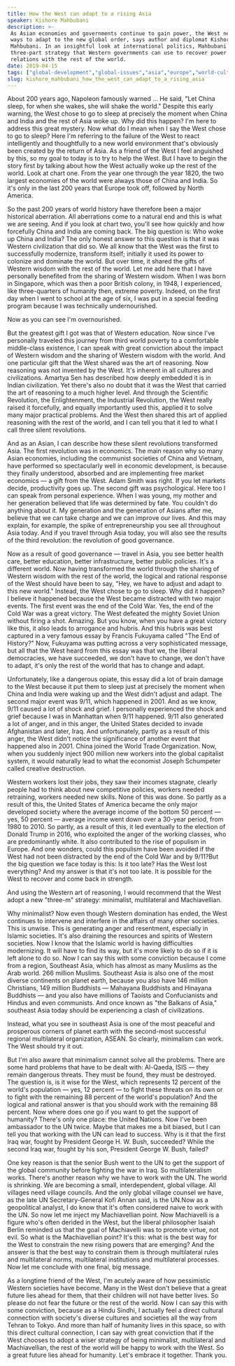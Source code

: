 ```yaml
---
title: How the West can adapt to a rising Asia
speaker: Kishore Mahbubani
description: >-
 As Asian economies and governments continue to gain power, the West needs to find
 ways to adapt to the new global order, says author and diplomat Kishore
 Mahbubani. In an insightful look at international politics, Mahbubani shares a
 three-part strategy that Western governments can use to recover power and improve
 relations with the rest of the world.
date: 2019-04-15
tags: ["global-development","global-issues","asia","europe","world-cultures","united-states","collaboration","future","cooperation","culture","government","humanity"]
slug: kishore_mahbubani_how_the_west_can_adapt_to_a_rising_asia
---
```


About 200 years ago, Napoleon famously warned ... He said, "Let China sleep, for when she
wakes, she will shake the world." Despite this early warning, the West chose to go to
sleep at precisely the moment when China and India and the rest of Asia woke up. Why did
this happen? I'm here to address this great mystery. Now what do I mean when I say the West
chose to go to sleep? Here I'm referring to the failure of the West to react intelligently
and thoughtfully to a new world environment that's obviously been created by the return of
Asia. As a friend of the West I feel anguished by this, so my goal to today is to try to
help the West. But I have to begin the story first by talking about how the West actually
woke up the rest of the world. Look at chart one. From the year one through the year 1820,
the two largest economies of the world were always those of China and India. So it's only
in the last 200 years that Europe took off, followed by North America.

So the past 200 years of world history have therefore been a major historical aberration.
All aberrations come to a natural end and this is what we are seeing. And if you look at
chart two, you'll see how quickly and how forcefully China and India are coming back. The
big question is: Who woke up China and India? The only honest answer to this question is
that it was Western civilization that did so. We all know that the West was the first to
successfully modernize, transform itself; initially it used its power to colonize and
dominate the world. But over time, it shared the gifts of Western wisdom with the rest of
the world. Let me add here that I have personally benefited from the sharing of Western
wisdom. When I was born in Singapore, which was then a poor British colony, in 1948, I
experienced, like three-quarters of humanity then, extreme poverty. Indeed, on the first
day when I went to school at the age of six, I was put in a special feeding program
because I was technically undernourished.

Now as you can see I'm overnourished.

But the greatest gift I got was that of Western education. Now since I've personally
traveled this journey from third world poverty to a comfortable middle-class existence, I
can speak with great conviction about the impact of Western wisdom and the sharing of
Western wisdom with the world. And one particular gift that the West shared was the art of
reasoning. Now reasoning was not invented by the West. It's inherent in all cultures and
civilizations. Amartya Sen has described how deeply embedded it is in Indian civilization.
Yet there's also no doubt that it was the West that carried the art of reasoning to a much
higher level. And through the Scientific Revolution, the Enlightenment, the Industrial
Revolution, the West really raised it forcefully, and equally importantly used this,
applied it to solve many major practical problems. And the West then shared this art of
applied reasoning with the rest of the world, and I can tell you that it led to what I
call three silent revolutions.

And as an Asian, I can describe how these silent revolutions transformed Asia. The first
revolution was in economics. The main reason why so many Asian economies, including the
communist societies of China and Vietnam, have performed so spectacularly well in economic
development, is because they finally understood, absorbed and are implementing free market
economics — a gift from the West. Adam Smith was right. If you let markets decide,
productivity goes up. The second gift was psychological. Here too I can speak from personal
experience. When I was young, my mother and her generation believed that life was
determined by fate. You couldn't do anything about it. My generation and the generation of
Asians after me, believe that we can take charge and we can improve our lives. And this
may explain, for example, the spike of entrepreneurship you see all throughout Asia
today. And if you travel through Asia today, you will also see the results of the third
revolution: the revolution of good governance.

Now as a result of good governance — travel in Asia, you see better health care, better
education, better infrastructure, better public policies. It's a different world. Now
having transformed the world through the sharing of Western wisdom with the rest of the
world, the logical and rational response of the West should have been to say, "Hey, we
have to adjust and adapt to this new world." Instead, the West chose to go to sleep. Why
did it happen? I believe it happened because the West became distracted with two major
events. The first event was the end of the Cold War. Yes, the end of the Cold War was a
great victory. The West defeated the mighty Soviet Union without firing a shot. Amazing.
But you know, when you have a great victory like this, it also leads to arrogance and
hubris. And this hubris was best captured in a very famous essay by Francis Fukuyama
called "The End of History?" Now, Fukuyama was putting across a very sophisticated
message, but all that the West heard from this essay was that we, the liberal democracies,
we have succeeded, we don't have to change, we don't have to adapt, it's only the rest of
the world that has to change and adapt.

Unfortunately, like a dangerous opiate, this essay did a lot of brain damage to the West
because it put them to sleep just at precisely the moment when China and India were waking
up and the West didn't adjust and adapt. The second major event was 9/11, which happened in
2001. And as we know, 9/11 caused a lot of shock and grief. I personally experienced the
shock and grief because I was in Manhattan when 9/11 happened. 9/11 also generated a lot
of anger, and in this anger, the United States decided to invade Afghanistan and later,
Iraq. And unfortunately, partly as a result of this anger, the West didn't notice the
significance of another event that happened also in 2001. China joined the World Trade
Organization. Now, when you suddenly inject 900 million new workers into the global
capitalist system, it would naturally lead to what the economist Joseph Schumpeter called
creative destruction.

Western workers lost their jobs, they saw their incomes stagnate, clearly people had to
think about new competitive policies, workers needed retraining, workers needed new
skills. None of this was done. So partly as a result of this, the United States of America
became the only major developed society where the average income of the bottom 50 percent
— yes, 50 percent — average income went down over a 30-year period, from 1980 to 2010. So
partly, as a result of this, it led eventually to the election of Donald Trump in 2016,
who exploited the anger of the working classes, who are predominantly white. It also
contributed to the rise of populism in Europe. And one wonders, could this populism have
been avoided if the West had not been distracted by the end of the Cold War and by
9/11?But the big question we face today is this: Is it too late? Has the West lost
everything? And my answer is that it's not too late. It is possible for the West to
recover and come back in strength.

And using the Western art of reasoning, I would recommend that the West adopt a new
"three-m" strategy: minimalist, multilateral and Machiavellian.

Why minimalist? Now even though Western domination has ended, the West continues to
intervene and interfere in the affairs of many other societies. This is unwise. This is
generating anger and resentment, especially in Islamic societies. It's also draining the
resources and spirits of Western societies. Now I know that the Islamic world is having
difficulties modernizing. It will have to find its way, but it's more likely to do so if
it is left alone to do so. Now I can say this with some conviction because I come from a
region, Southeast Asia, which has almost as many Muslims as the Arab world. 266 million
Muslims. Southeast Asia is also one of the most diverse continents on planet earth,
because you also have 146 million Christians, 149 million Buddhists — Mahayana Buddhists
and Hinayana Buddhists — and you also have millions of Taoists and Confucianists and
Hindus and even communists. And once known as "the Balkans of Asia," southeast Asia today
should be experiencing a clash of civilizations.

Instead, what you see in southeast Asia is one of the most peaceful and prosperous corners
of planet earth with the second-most successful regional multilateral organization, ASEAN.
So clearly, minimalism can work. The West should try it out.

But I'm also aware that minimalism cannot solve all the problems. There are some hard
problems that have to be dealt with: Al-Qaeda, ISIS — they remain dangerous threats. They
must be found, they must be destroyed. The question is, is it wise for the West, which
represents 12 percent of the world's population — yes, 12 percent — to fight these threats
on its own or to fight with the remaining 88 percent of the world's population? And the
logical and rational answer is that you should work with the remaining 88 percent. Now
where does one go if you want to get the support of humanity? There's only one place: the
United Nations. Now I've been ambassador to the UN twice. Maybe that makes me a bit
biased, but I can tell you that working with the UN can lead to success. Why is it that
the first Iraq war, fought by President George H. W. Bush, succeeded? While the second
Iraq war, fought by his son, President George W. Bush, failed?

One key reason is that the senior Bush went to the UN to get the support of the global
community before fighting the war in Iraq. So multilateralism works. There's another
reason why we have to work with the UN. The world is shrinking. We are becoming a small,
interdependent, global village. All villages need village councils. And the only global
village counsel we have, as the late UN Secretary-General Kofi Annan said, is the UN.Now
as a geopolitical analyst, I do know that it's often considered naive to work with the UN.
So now let me inject my Machiavellian point. Now Machiavelli is a figure who's often
derided in the West, but the liberal philosopher Isaiah Berlin reminded us that the goal
of Machiavelli was to promote virtue, not evil. So what is the Machiavellian point? It's
this: what is the best way for the West to constrain the new rising powers that are
emerging? And the answer is that the best way to constrain them is through multilateral
rules and multilateral norms, multilateral institutions and multilateral processes. Now let
me conclude with one final, big message.

As a longtime friend of the West, I'm acutely aware of how pessimistic Western societies
have become. Many in the West don't believe that a great future lies ahead for them, that
their children will not have better lives. So please do not fear the future or the rest of
the world. Now I can say this with some conviction, because as a Hindu Sindhi, I actually
feel a direct cultural connection with society's diverse cultures and societies all the
way from Tehran to Tokyo. And more than half of humanity lives in this space, so with this
direct cultural connection, I can say with great conviction that if the West chooses to
adopt a wiser strategy of being minimalist, multilateral and Machiavellian, the rest of
the world will be happy to work with the West. So a great future lies ahead for humanity.
Let's embrace it together. Thank you.

<!--
ad_duration=3.33
comment_count=37
event="TED2019"
external_start_time=0
has_talk_citation=1
intro_duration=11.82
is_subtitle_required="False"
is_talk_featured="True"
language="en"
language_swap="False"
native_language="en"
number_of_related_talks=6
number_of_speakers=1
number_of_subtitled_videos=18
number_of_tags=12
number_of_talk_download_languages=19
number_of_talk_more_resources=1
number_of_talk_recommendations=1
number_of_talks_take_actions=1
post_ad_duration=0.83
published_timestamp="2019-08-26 14:54:10"
recording_date="2019-04-15"
speaker_description="Author, diplomat, academic"
speaker_is_published=1
speaker_name="Kishore Mahbubani"
talk_name="How the West can adapt to a rising Asia"
talk_recommendations_blurb="More resources curated by Kishore Mahbubani"
talks_tags=["global-development","global-issues","asia","europe","world-cultures","united-states","collaboration","future","cooperation","culture","government","humanity"]
url_audio="https://download.ted.com/talks/KishoreMahbubani_2019.mp3?apikey=acme-roadrunner"
url_photo_speaker="https://pe.tedcdn.com/images/ted/63472a5e9c6aaceb53bbefdb33c5a2e41f7bd91a_254x191.jpg"
url_photo_talk="https://s3.amazonaws.com/talkstar-photos/uploads/a87cfa75-6934-4843-b30b-0a4f90717a0c/KishoreMahbubani_2019-embed.jpg"
url_webpage="https://www.ted.com/talks/kishore_mahbubani_how_the_west_can_adapt_to_a_rising_asia"
video_type_name="TED Stage Talk"
-->